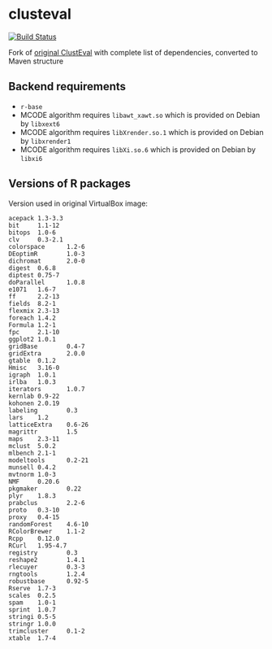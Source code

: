 # clusteval
[![Build Status](https://travis-ci.org/deric/clusteval-parent.svg?branch=master)](https://travis-ci.org/deric/clusteval-parent)

Fork of [original ClustEval](https://github.com/wiwie/clusteval) with complete list of dependencies, converted to Maven structure

## Backend requirements

  * `r-base`
  * MCODE algorithm requires `libawt_xawt.so` which is provided on Debian by `libxext6`
  * MCODE algorithm requires `libXrender.so.1` which is provided on Debian by `libxrender1`
  * MCODE algorithm requires `libXi.so.6` which is provided on Debian by `libxi6`

## Versions of R packages

Version used in original VirtualBox image:
```
acepack 1.3-3.3
bit     1.1-12
bitops  1.0-6
clv     0.3-2.1
colorspace      1.2-6
DEoptimR        1.0-3
dichromat       2.0-0
digest  0.6.8
diptest 0.75-7
doParallel      1.0.8
e1071   1.6-7
ff      2.2-13
fields  8.2-1
flexmix 2.3-13
foreach 1.4.2
Formula 1.2-1
fpc     2.1-10
ggplot2 1.0.1
gridBase        0.4-7
gridExtra       2.0.0
gtable  0.1.2
Hmisc   3.16-0
igraph  1.0.1
irlba   1.0.3
iterators       1.0.7
kernlab 0.9-22
kohonen 2.0.19
labeling        0.3
lars    1.2
latticeExtra    0.6-26
magrittr        1.5
maps    2.3-11
mclust  5.0.2
mlbench 2.1-1
modeltools      0.2-21
munsell 0.4.2
mvtnorm 1.0-3
NMF     0.20.6
pkgmaker        0.22
plyr    1.8.3
prabclus        2.2-6
proto   0.3-10
proxy   0.4-15
randomForest    4.6-10
RColorBrewer    1.1-2
Rcpp    0.12.0
RCurl   1.95-4.7
registry        0.3
reshape2        1.4.1
rlecuyer        0.3-3
rngtools        1.2.4
robustbase      0.92-5
Rserve  1.7-3
scales  0.2.5
spam    1.0-1
sprint  1.0.7
stringi 0.5-5
stringr 1.0.0
trimcluster     0.1-2
xtable  1.7-4
```
